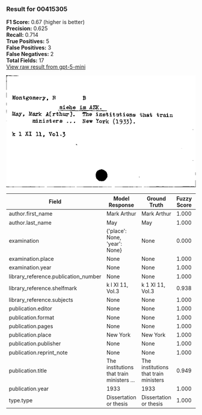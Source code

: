 ### Result for 00415305
**F1 Score:** 0.67 (higher is better)<br>**Precision:** 0.625<br>**Recall:** 0.714<br>**True Positives:** 5<br>**False Positives:** 3<br>**False Negatives:** 2<br>**Total Fields:** 17<br>[View raw result from gpt-5-mini](https://github.com/RISE-UNIBAS/humanities_data_benchmark/blob/main/results/2025-09-02/T0166/request_T0166_00415305.json)

<img src="https://github.com/RISE-UNIBAS/humanities_data_benchmark/blob/main/benchmarks/zettelkatalog/images/00415305.jpg?raw=true" alt="00415305" width="600px">

| Field | Model Response | Ground Truth | Fuzzy Score | Match |
|-------|----------------|--------------|-------------|-------|
| author.first_name | Mark Arthur | Mark Arthur | 1.000 | ✅ |
| author.last_name | May | May | 1.000 | ✅ |
| examination | {'place': None, 'year': None} | None | 0.000 | ❌ |
| examination.place | None | None | 1.000 | ✅ |
| examination.year | None | None | 1.000 | ✅ |
| library_reference.publication_number | None | None | 1.000 | ✅ |
| library_reference.shelfmark | k l XI 11, Vol.3 | k 1 XI 11, Vol.3 | 0.938 | ❌ |
| library_reference.subjects | None | None | 1.000 | ✅ |
| publication.editor | None | None | 1.000 | ✅ |
| publication.format | None | None | 1.000 | ✅ |
| publication.pages | None | None | 1.000 | ✅ |
| publication.place | New York | New York | 1.000 | ✅ |
| publication.publisher | None | None | 1.000 | ✅ |
| publication.reprint_note | None | None | 1.000 | ✅ |
| publication.title | The institutions that train ministers ... | The institutions that train ministers | 0.949 | ❌ |
| publication.year | 1933 | 1933 | 1.000 | ✅ |
| type.type | Dissertation or thesis | Dissertation or thesis | 1.000 | ✅ |
